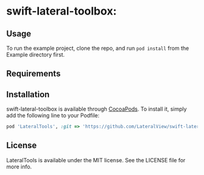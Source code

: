 # swift-lateral-toolbox:

## Usage

To run the example project, clone the repo, and run `pod install` from the Example directory first.

## Requirements

## Installation

swift-lateral-toolbox is available through [CocoaPods](http://cocoapods.org). To install
it, simply add the following line to your Podfile:

```ruby
pod 'LateralTools', :git => 'https://github.com/LateralView/swift-lateral-toolbox.git'
```

## License

LateralTools is available under the MIT license. See the LICENSE file for more info.
